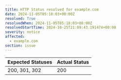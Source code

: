 ```yaml
---
title: HTTP Status resolved for example.com
date: 2024-11-05T05:18:03+00:00Z
resolved: True
resolvedWhen: 2024-11-05T05:18:03+00:00Z
resolvedStartTime: 2024-10-25T21:09:43.191474+00:00
severity: notice
affected:
  - example.com
section: issue
---
```


| Expected Statuses | Actual Status  |
|-------------------|----------------|
| 200, 301, 302 | 200 |
